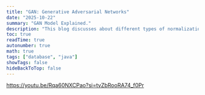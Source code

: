 ```yaml
---
title: "GAN: Generative Adversarial Networks"
date: "2025-10-22"
summary: "GAN Model Explained."
description: "This blog discusses about different types of normalization used in deep learning."
toc: true
readTime: true
autonumber: true
math: true
tags: ["database", "java"]
showTags: false
hideBackToTop: false
---
```



https://youtu.be/Rqa60NXCPao?si=tvZbRooRA74_f0Pr
